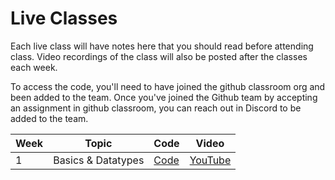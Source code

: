 # Live Classes

Each live class will have notes here that you should read before attending class.
Video recordings of the class will also be posted after the classes each week.

To access the code, you'll need to have joined the github classroom org and been
added to the team. Once you've joined the Github team by accepting an assignment
in github classroom, you can reach out in Discord to be added to the team.

| Week | Topic              | Code            | Video                 |
| ---- | ------------------ | --------------- | --------------------- |
| 1    | Basics & Datatypes | [Code][w1-code] | [YouTube][w1-video-1] |

[w1-code]: https://replit.com/@prog-1-jul23/One-P-Sale-Solution
[w1-video-1]: https://youtu.be/VW2VqkPoOU8

<!--| 2    | Conditionals       | [Code][w2-code] | [YouTube][w2-video-1]  |
| 3    | Loops              | [Code][w3-code] | [YouTube][w3-video-1]  |
| 4    | Lists              | [Code][w4-code] | [YouTube][w4-video-1]  |
| 5    | Functions          | [Code][w5-code] | [YouTube][w5-video-1]  |
| 6    | Organizing Code    | [Code][w6-code] | [YouTube][w6-video-1]  |
| 7    | Files              | [Code][w7-code] | [YouTube][w7-video-1]  |
| 8    | Data Structures    | [Code][w8-code] | [YouTube][w8-video-1]  |
| 9    | Libraries          | [Code][w9-code] | [YouTube][w9-video-1]  |
| 10   | Review             |                 | [YouTube][w10-video-1] |


[w1-video-2]: https://youtu.be/QM6WM_2MmK4
[w2-code]: https://github.com/kibo-programming-1-oct-22/live-classes-code/tree/main/class2
[w2-video-1]: https://youtu.be/ZEJvHK_iYnQ
[w2-video-2]: https://youtu.be/VnAfwjPnAmo
[w3-code]: https://github.com/kibo-programming-1-oct-22/live-classes-code/tree/main/class3
[w3-video-1]: https://youtu.be/9REq5unG2H0
[w3-video-2]: https://youtu.be/IbZMsPMagqw
[w4-code]: https://github.com/kibo-programming-1-oct-22/live-classes-code/tree/main/class4
[w4-video-1]: https://youtu.be/QpjmHgAVHKo
[w4-video-2]: https://youtu.be/fzoryOs05Lk
[w5-code]: https://github.com/kibo-programming-1-oct-22/live-classes-code/tree/main/class5
[w5-video-1]: https://youtu.be/6HX0RATeFsg
[w5-video-2]: https://youtu.be/9KDPDtbL_kc
[w6-code]: https://github.com/kibo-programming-1-oct-22/live-classes-code/tree/main/class6
[w6-video-1]: https://youtu.be/vGIfeHHRq44
[w6-video-2]: https://youtu.be/xcJ_FGEtctY
[w7-code]: https://github.com/kibo-programming-1-oct-22/live-classes-code/blob/main/class7/code_links_per_class.txt
[w7-video-1]: https://youtu.be/JRZGOUUhZWc
[w7-video-2]: https://youtu.be/E9qyhOKqQi0
[w8-code]: https://github.com/kibo-programming-1-oct-22/live-classes-code/blob/main/class8/code_links_per_class.txt
[w8-video-1]: https://youtu.be/6S71OZ6YkkA
[w8-video-2]: https://youtu.be/9a9KHC_CUoc
[w9-code]: https://github.com/kibo-programming-1-oct-22/live-classes-code/blob/main/class9/
[w9-video-1]: https://youtu.be/Sx9hZUWp2Ao
[w9-video-2]: https://youtu.be/Sx9hZUWp2Ao
[w10-video-1]: https://youtu.be/0RN0eBSyFrA
[w10-video-2]: https://youtu.be/OPFAJxJ0pTM
-->
